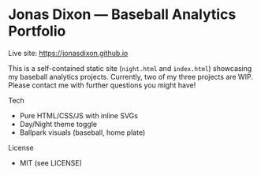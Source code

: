 # Jonas Dixon — Baseball Analytics Portfolio

Live site: https://jonasdixon.github.io

This is a self-contained static site (`night.html` and `index.html`) showcasing my baseball analytics projects. 
Currently, two of my three projects are WIP. Please contact me with further questions you might have!

Tech
- Pure HTML/CSS/JS with inline SVGs
- Day/Night theme toggle
- Ballpark visuals (baseball, home plate)

License
- MIT (see LICENSE)
